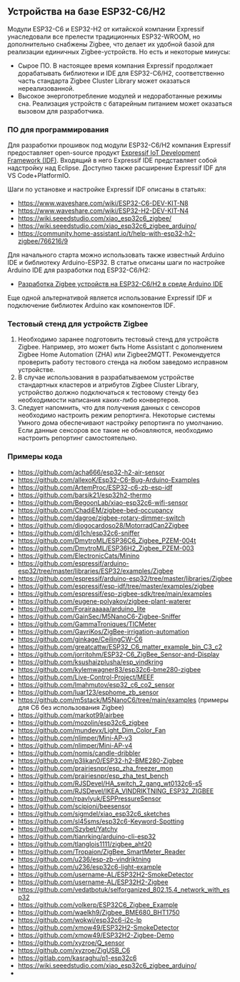## Устройства на базе ESP32-C6/H2 ##
Модули ESP32-C6 и ESP32-H2 от китайской компании Expressif унаследовали все прелести традиционных ESP32-WROOM, но дополнительно снабжены Zigbee, что делает их удобной базой для реализации единичных Zigbee-устройств.
Но есть и некоторые минусы:
- Сырое ПО. В настоящее время компания Expressif продолжает дорабатывать библиотеки и IDE для ESP32-C6/H2, соответственно часть стандарта Zigbee Cluster Library может оказаться нереализованной.
- Высокое энергопотребление модулей и недоработанные режимы сна. Реализация устройств с батарейным питанием может оказаться вызовом для разработчика.
### ПО для программирования ###
Для разработки прошивок под модули ESP32-C6/H2 компания Expressif предоставляет open-source продукт [Expressif IoT Development Framework (IDF)](https://github.com/espressif/esp-idf).
Входящий в него Expressif IDE представляет собой надстройку над Eclipse. Доступно также расширение Expressif IDF для VS Code+PlatformIO.

Шаги по установке и настройке Expressif IDF описаны в статьях:
- https://www.waveshare.com/wiki/ESP32-C6-DEV-KIT-N8
- https://www.waveshare.com/wiki/ESP32-H2-DEV-KIT-N4
- https://wiki.seeedstudio.com/xiao_esp32c6_zigbee/
- https://wiki.seeedstudio.com/xiao_esp32c6_zigbee_arduino/
- https://community.home-assistant.io/t/help-with-esp32-h2-zigbee/766216/9

Для начального старта можно использовать также известный Arduino IDE и библиотеку Arduino-ESP32. В статье описаны шаги по настройке Arduino IDE для разработки под ESP32-C6/H2:
- [Разработка Zigbee устройств на ESP32-C6/H2 в среде Arduino IDE](arduino-esp32/readme.md)

Еще одной альтернативой является использование Expressif IDF и подключение библиотек Arduino как компонентов IDF.

### Тестовый стенд для устройств Zigbee ###
1. Необходимо заранее подготовить тестовый стенд для устройств Zigbee. Например, это может быть Home Assistant с дополнением Zigbee Home Automation (ZHA) или Zigbee2MQTT. Рекомендуется проверить работу тестового стенда на любом заведомо исправном устройстве.
2. В случае использования в разрабатываемом устройстве стандартных кластеров и атрибутов Zigbee Cluster Library, устройство должно подключаться к тестовому стенду без необходимости написания каких-либо конвертеров.
3. Следует напомнить, что для получения данных с сенсоров необходимо настроить режим репортинга. Некоторые системы Умного дома обеспечивают настройку репортинга по умолчанию. Если данные сенсоров все такие не обновляются, необходимо настроить репортинг самостоятельно.

### Примеры кода ###
- https://github.com/acha666/esp32-h2-air-sensor
- https://github.com/allexoK/Esp32-C6-Bug-Arduino-Examples
- https://github.com/ArtemProc/ESP32-c6-zb-esp-idf
- https://github.com/barsik21/esp32h2-thermo
- https://github.com/BegoonLab/xiao-esp32c6-wifi-sensor
- https://github.com/ChadiEM/zigbee-bed-occupancy
- https://github.com/dagroe/zigbee-rotary-dimmer-switch
- https://github.com/diogocardoso28/MotorradCan2Zigbee
- https://github.com/dj1ch/esp32c6-sniffer
- https://github.com/DmytroML/ESP36C6_Zigbee_PZEM-004t
- https://github.com/DmytroML/ESP36H2_Zigbee_PZEM-003
- https://github.com/ElectronicCats/Minino
- https://github.com/espressif/arduino-esp32/tree/master/libraries/ESP32/examples/Zigbee
- https://github.com/espressif/arduino-esp32/tree/master/libraries/Zigbee
- https://github.com/espressif/esp-idf/tree/master/examples/zigbee
- https://github.com/espressif/esp-zigbee-sdk/tree/main/examples
- https://github.com/eugene-polyakov/zigbee-plant-waterer
- https://github.com/Forairaaaaa/arduino_lite
- https://github.com/GainSec/M5NanoC6-Zigbee-Sniffer
- https://github.com/GammaTroniques/TICMeter
- https://github.com/GavriKos/ZigBee-irrigation-automation
- https://github.com/ginkage/CeilingCW-C6
- https://github.com/greatcattw/ESP32_C6_matter_example_bin_C3_c2
- https://github.com/jorritohm/ESP32-C6_ZigBee_Sensor-and-Display
- https://github.com/ksushaizplusha/esp_vindkring
- https://github.com/kylemwagner83/esp32c6-bme280-zigbee
- https://github.com/Live-Control-Project/MEEF
- https://github.com/lmahmutov/esp32_c6_co2_sensor
- https://github.com/luar123/esphome_zb_sensor
- https://github.com/m5stack/M5NanoC6/tree/main/examples (примеры для C6 без использования Zigbee)
- https://github.com/markot99/airbee
- https://github.com/mozolin/esp32c6_zigbee
- https://github.com/mundevx/Light_Dim_Color_Fan
- https://github.com/nlimper/Mini-AP-v3
- https://github.com/nlimper/Mini-AP-v4
- https://github.com/nomis/candle-dribbler
- https://github.com/p3likan0/ESP32-h2-BME280-Zigbee
- https://github.com/prairiesnpr/esp_zha_freezer_mon
- https://github.com/prairiesnpr/esp_zha_test_bench
- https://github.com/RJSDevel/HA_switch_2_gang_wt0132c6-s5
- https://github.com/RJSDevel/IKEA_VINDRIKTNING_ESP32_ZIGBEE
- https://github.com/rpavlyuk/ESPPressureSensor
- https://github.com/scipioni/beesensor
- https://github.com/sigmdel/xiao_esp32c6_sketches
- https://github.com/sl45sms/esp32c6-Keyword-Spotting
- https://github.com/Szybet/Yatchy
- https://github.com/tianrking/arduino-cli-esp32
- https://github.com/tlanglois1111/zigbee_aht20
- https://github.com/Tropaion/ZigBee_SmartMeter_Reader
- https://github.com/u236/esp-zb-vindriktning
- https://github.com/u236/esp32c6-light-example
- https://github.com/username-AL/ESP32H2-SmokeDetector
- https://github.com/username-AL/ESP32H2-Zigbee
- https://github.com/vedatbotuk/selforganized_802.15.4_network_with_esp32
- https://github.com/volkerp/ESP32C6_Zigbee_Example
- https://github.com/waelkh9/Zigbee_BME680_BHT1750
- https://github.com/wokwi/esp32c6-i2c-lp
- https://github.com/xmow49/ESP32H2-SmokeDetector
- https://github.com/xmow49/ESP32H2-Zigbee-Demo
- https://github.com/xyzroe/Q_sensor
- https://github.com/xyzroe/ZigUSB_C6
- https://gitlab.com/kasraghu/p1-esp32c6
- https://wiki.seeedstudio.com/xiao_esp32c6_zigbee_arduino/
- 
